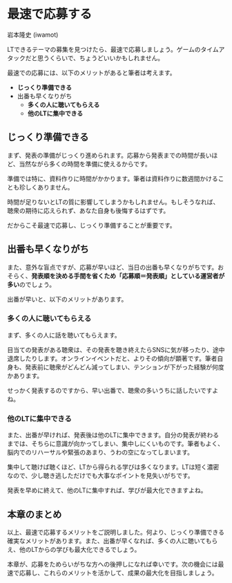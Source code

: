 # 最速で応募する

<div class="flushright">岩本隆史 (iwamot)</div>

LTできるテーマの募集を見つけたら、最速で応募しましょう。ゲームのタイムアタックだと思うくらいで、ちょうどいいかもしれません。

最速での応募には、以下のメリットがあると筆者は考えます。

* **じっくり準備できる**
* 出番も早くなりがち
  * **多くの人に聴いてもらえる**
  * **他のLTに集中できる**

## じっくり準備できる

まず、発表の準備がじっくり進められます。応募から発表までの時間が長いほど、当然ながら多くの時間を準備に使えるからです。

準備では特に、資料作りに時間がかかります。筆者は資料作りに数週間かけることも珍しくありません。

時間が足りないとLTの質に影響してしまうかもしれません。もしそうなれば、聴衆の期待に応えられず、あなた自身も後悔するはずです。

だからこそ最速で応募し、じっくり準備することが重要です。

## 出番も早くなりがち

また、意外な盲点ですが、応募が早いほど、当日の出番も早くなりがちです。おそらく、**発表順を決める手間を省くため「応募順＝発表順」としている運営者が多い**のでしょう。

出番が早いと、以下のメリットがあります。

### 多くの人に聴いてもらえる

まず、多くの人に話を聴いてもらえます。

目当ての発表がある聴衆は、その発表を聴き終えたらSNSに気が移ったり、途中退席したりします。オンラインイベントだと、よりその傾向が顕著です。筆者自身も、発表前に聴衆がどんどん減ってしまい、テンションが下がった経験が何度かあります。

せっかく発表するのですから、早い出番で、聴衆の多いうちに話したいですよね。

### 他のLTに集中できる

また、出番が早ければ、発表後は他のLTに集中できます。自分の発表が終わるまでは、そちらに意識が向かってしまい、集中しにくいものです。筆者もよく、脳内でのリハーサルや緊張のあまり、うわの空になってしまいます。

集中して聴けば聴くほど、LTから得られる学びは多くなります。LTは短く濃密なので、少し聴き逃しただけでも大事なポイントを見失いがちです。

発表を早めに終えて、他のLTに集中すれば、学びが最大化できますよね。

## 本章のまとめ

以上、最速で応募するメリットをご説明しました。何より、じっくり準備できる確実なメリットがあります。また、出番が早くなれば、多くの人に聴いてもらえ、他のLTからの学びも最大化できるでしょう。

本章が、応募をためらいがちな方への後押しになれば幸いです。次の機会には最速で応募し、これらのメリットを活かして、成果の最大化を目指しましょう。

